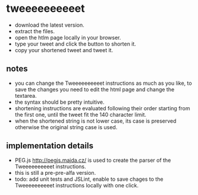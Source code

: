 # tweeeeeeeeeet

- download the latest version.
- extract the files.
- open the htlm page locally in your browser.
- type your tweet and click the button to shorten it.
- copy your shortened tweet and tweet it.

## notes
- you can change the Tweeeeeeeeeet instructions as much as you like, to save the changes you need to edit the html page and change the textarea.
- the syntax should be pretty intuitive.
- shortening instructions are evaluated following their order starting from the first one, until the tweet fit the 140 character limit.
- when the shortened string is not lower case, its case is preserved otherwise the original string case is used.

## implementation details
- PEG.js http://pegjs.majda.cz/ is used to create the parser of the Tweeeeeeeeeet instructions.
- this is still a pre-pre-alfa version.
- todo: add unit tests and JSLint, enable to save chages to the Tweeeeeeeeeet instructions locally with one click.
